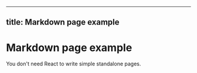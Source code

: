 <!-- Copyright 2023 Paion Data. All rights reserved. -->
---
title: Markdown page example
---

Markdown page example
=====================

You don't need React to write simple standalone pages.

